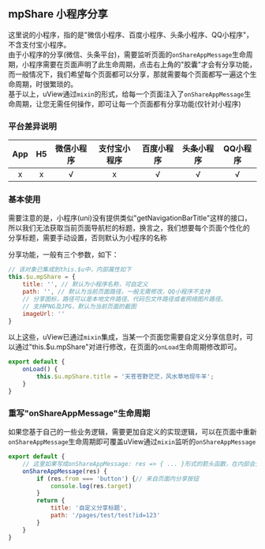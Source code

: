 ## mpShare 小程序分享

这里说的小程序，指的是"微信小程序、百度小程序、头条小程序、QQ小程序"，不含支付宝小程序。  
由于小程序的分享(微信、头条平台)，需要监听页面的`onShareAppMessage`生命周期，小程序需要在页面声明了此生命周期，点击右上角的"胶囊"才会有分享功能，
而一般情况下，我们希望每个页面都可以分享，那就需要每个页面都写一遍这个生命周期，时很繁琐的。  
基于以上，uView通过`mixin`的形式，给每一个页面注入了`onShareAppMessage`生命周期，让您无需任何操作，即可让每一个页面都有分享功能(仅针对小程序)  


### 平台差异说明

|App|H5|微信小程序|支付宝小程序|百度小程序|头条小程序|QQ小程序|
|:-:|:-:|:-:|:-:|:-:|:-:|:-:|
|x|x|√|x|√|√|√|


### 基本使用

需要注意的是，小程序(uni)没有提供类似"getNavigationBarTitle"这样的接口，所以我们无法获取当前页面导航栏的标题，换言之，我们想要每个页面个性化的
分享标题，需要手动设置，否则默认为小程序的名称

分享功能，一般有三个参数，如下：

```js
// 该对象已集成到this.$u中，内部属性如下
this.$u.mpShare = {
	title: '', // 默认为小程序名称，可自定义
	path: '', // 默认为当前页面路径，一般无需修改，QQ小程序不支持
	// 分享图标，路径可以是本地文件路径、代码包文件路径或者网络图片路径。
	// 支持PNG及JPG，默认为当前页面的截图
	imageUrl: '' 
}
```

以上这些，uView已通过`mixin`集成，当某一个页面您需要自定义分享信息时，可以通过"this.$u.mpShare"对进行修改，在页面的`onLoad`生命周期修改即可。

```js
export default {
	onLoad() {
		this.$u.mpShare.title = '天苍苍野茫茫，风水草地现牛羊';
	}
}
```


### 重写"onShareAppMessage"生命周期

如果您基于自己的一些业务逻辑，需要更加自定义的实现逻辑，可以在页面中重新`onShareAppMessage`生命周期即可覆盖uView通过`mixin`监听的`onShareAppMessage`

```js
export default {
	// 这里如果写成onShareAppMessage: res => { ... }形式的箭头函数，在内部会无法获得this
	onShareAppMessage(res) {
		if (res.from === 'button') {// 来自页面内分享按钮
			console.log(res.target)
		}
		return {
			title: '自定义分享标题',
			path: '/pages/test/test?id=123'
		}
    }
}
```


<!-- ### 如何取消全局分享

此功能为uView默认开启的，如果用户想全局取消或者单个页面取消分享功能，只需将"this.$u.mpShare"设置为`false`即可

- 全局取消，在App.vue的`onLaunch`应用生命周期中设置

```js
export default {
	onLaunch() {
		this.$u.mpShare = false;
	}
}
```

- 某个特定的页面取消，在`onLoad`生命周期中设置

```js
export default {
	onLoad() {
		this.$u.mpShare = false
	}
}
``` -->